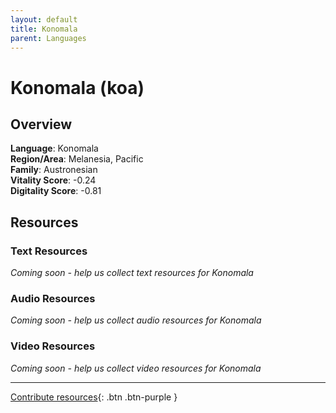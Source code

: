 ```yaml
---
layout: default
title: Konomala
parent: Languages
---
```


# Konomala (koa)

## Overview

**Language**: Konomala  
**Region/Area**: Melanesia, Pacific  
**Family**: Austronesian  
**Vitality Score**: -0.24  
**Digitality Score**: -0.81  

## Resources

### Text Resources
*Coming soon - help us collect text resources for Konomala*

### Audio Resources
*Coming soon - help us collect audio resources for Konomala*

### Video Resources
*Coming soon - help us collect video resources for Konomala*

---

[Contribute resources](https://fairtrain.github.io/){: .btn .btn-purple }
